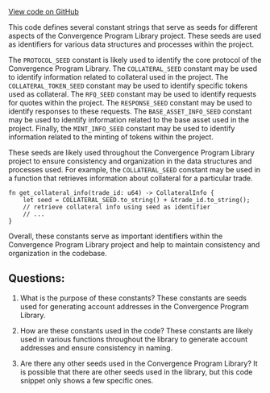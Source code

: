 [View code on GitHub](https://github.com/convergence-rfq/convergence-program-library/rfq/program/src/seeds.rs)

This code defines several constant strings that serve as seeds for different aspects of the Convergence Program Library project. These seeds are used as identifiers for various data structures and processes within the project. 

The `PROTOCOL_SEED` constant is likely used to identify the core protocol of the Convergence Program Library. The `COLLATERAL_SEED` constant may be used to identify information related to collateral used in the project. The `COLLATERAL_TOKEN_SEED` constant may be used to identify specific tokens used as collateral. The `RFQ_SEED` constant may be used to identify requests for quotes within the project. The `RESPONSE_SEED` constant may be used to identify responses to these requests. The `BASE_ASSET_INFO_SEED` constant may be used to identify information related to the base asset used in the project. Finally, the `MINT_INFO_SEED` constant may be used to identify information related to the minting of tokens within the project.

These seeds are likely used throughout the Convergence Program Library project to ensure consistency and organization in the data structures and processes used. For example, the `COLLATERAL_SEED` constant may be used in a function that retrieves information about collateral for a particular trade. 

```
fn get_collateral_info(trade_id: u64) -> CollateralInfo {
    let seed = COLLATERAL_SEED.to_string() + &trade_id.to_string();
    // retrieve collateral info using seed as identifier
    // ...
}
```

Overall, these constants serve as important identifiers within the Convergence Program Library project and help to maintain consistency and organization in the codebase.
## Questions: 
 1. What is the purpose of these constants?
   These constants are seeds used for generating account addresses in the Convergence Program Library.

2. How are these constants used in the code?
   These constants are likely used in various functions throughout the library to generate account addresses and ensure consistency in naming.

3. Are there any other seeds used in the Convergence Program Library?
   It is possible that there are other seeds used in the library, but this code snippet only shows a few specific ones.